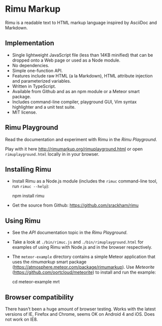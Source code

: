 # Rimu Markup

Rimu is a readable text to HTML markup language inspired by AsciiDoc
and Markdown.


## Implementation

- Single lightweight JavaScript file (less than 14KB minified) that
  can be dropped onto a Web page or used as a Node module.
- No dependencies.
- Simple one-function API.
- Features include raw HTML (a la Markdown), HTML attribute injection
  and parameterized variables.
- Written in TypeScript.
- Available from Github and as an npm module or a Meteor smart package.
- Includes command-line compiler, playground GUI, Vim syntax
  highlighter and a unit test suite.
- MIT license.


## Rimu Playground

Read the documentation and experiment with Rimu in the _Rimu
Playground_.

Play with it here <http://rimumarkup.org/rimuplayground.html> or
open `rimuplayground.html` locally in in your browser.


## Installing Rimu

- Install Rimu as a Node.js module (includes the `rimuc` command-line
  tool, run `rimuc --help`):

  npm install rimu

- Get the source from Github: <https://github.com/srackham/rimu>


## Using Rimu

- See the _API_ documentation topic in the _Rimu Playground_.
- Take a look at `./bin/rimuc.js` and `./bin/rimuplayground.html` for
  examples of using Rimu with Node.js and in the browser respectively.
- The `meteor-example` directory contains a simple Meteor application
  that uses the _rimumarkup_ smart package
  (<https://atmosphere.meteor.com/package/rimumarkup>). Use
  _Meteorite_ (<https://github.com/oortcloud/meteorite>) to install
  and run the example:

  cd meteor-example
  mrt


## Browser compatibility

There hasn't been a huge amount of browser testing. Works with the
latest versions of IE, Firefox and Chrome, seems OK on Android 4 and
iOS.  Does not work on IE8.
